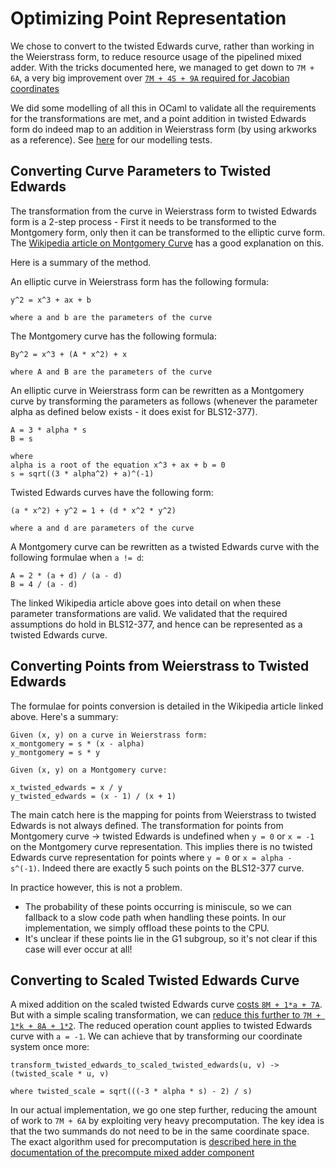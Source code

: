 # Optimizing Point Representation

We chose to convert to the twisted Edwards curve, rather than working in the
Weierstrass form, to reduce resource usage of the pipelined mixed adder. With
the tricks documented here, we managed to get down to `7M + 6A`, a very
big improvement over [`7M + 4S + 9A` required for Jacobian coordinates](https://hyperelliptic.org/EFD/g1p/auto-shortw-jacobian-0.html#addition-madd-2007-bl)

We did some modelling of all this in OCaml to validate all the requirements
for the transformations are met, and a point addition in twisted Edwards form do
indeed map to an addition in Weierstrass form (by using arkworks as a reference).
See [here](../../../libs/twisted_edwards/model) for our modelling tests.

## Converting Curve Parameters to Twisted Edwards

The transformation from the curve in Weierstrass form to twisted Edwards form is a
2-step process - First it needs to be transformed to the Montgomery form, only
then it can be transformed to the elliptic curve form. The [Wikipedia article on
Montgomery Curve](https://en.wikipedia.org/wiki/Montgomery_curve) has a good
explanation on this.

Here is a summary of the method.

An elliptic curve in Weierstrass form has the following formula:

```
y^2 = x^3 + ax + b

where a and b are the parameters of the curve
```

The Montgomery curve has the following formula:

```
By^2 = x^3 + (A * x^2) + x

where A and B are the parameters of the curve
```

An elliptic curve in Weierstrass form can be rewritten as a Montgomery
curve by transforming the parameters as follows (whenever the parameter alpha as defined
below exists - it does exist for BLS12-377).

```
A = 3 * alpha * s
B = s

where
alpha is a root of the equation x^3 + ax + b = 0
s = sqrt((3 * alpha^2) + a)^(-1)
```

Twisted Edwards curves have the following form:

```
(a * x^2) + y^2 = 1 + (d * x^2 * y^2)

where a and d are parameters of the curve
```

A Montgomery curve can be rewritten as a twisted Edwards curve with the following
formulae when `a != d`:

```
A = 2 * (a + d) / (a - d)
B = 4 / (a - d)
```

The linked Wikipedia article above goes into detail on when these parameter
transformations are valid. We validated that the required assumptions
do hold in BLS12-377, and hence can be represented as a twisted Edwards curve.

## Converting Points from Weierstrass to Twisted Edwards

The formulae for points conversion is detailed in the Wikipedia article
linked above. Here's a summary:

```
Given (x, y) on a curve in Weierstrass form:
x_montgomery = s * (x - alpha)
y_montgomery = s * y

Given (x, y) on a Montgomery curve:

x_twisted_edwards = x / y
y_twisted_edwards = (x - 1) / (x + 1)
```

The main catch here is the mapping for points from Weierstrass to twisted Edwards
is not always defined. The transformation for points from Montgomery curve
-> twisted Edwards is undefined when `y = 0` or `x = -1` on the Montgomery curve
representation. This implies there is no twisted Edwards curve representation
for points where `y = 0` or `x = alpha - s^(-1)`. Indeed there are exactly 5 such
points on the BLS12-377 curve.

In practice however, this is not a problem.

- The probability of these points occurring is miniscule, so we can fallback
to a slow code path when handling these points. In our implementation, we simply
offload these points to the CPU.
- It's unclear if these points lie in the G1 subgroup, so it's not clear if this case will ever
occur at all!

## Converting to Scaled Twisted Edwards Curve

A mixed addition on the scaled twisted Edwards curve [costs `8M + 1*a + 7A`](https://hyperelliptic.org/EFD/g1p/auto-twisted-extended.html#addition-madd-2008-hwcd-2). But with a simple scaling transformation, we can [reduce
this further to `7M + 1*k + 8A + 1*2`](https://hyperelliptic.org/EFD/g1p/auto-twisted-extended-1.html#addition-madd-2008-hwcd-3).
The reduced operation count applies to twisted Edwards curve with `a = -1`. We
can achieve that by transforming our coordinate system once more:

```
transform_twisted_edwards_to_scaled_twisted_edwards(u, v) -> (twisted_scale * u, v)

where twisted_scale = sqrt(((-3 * alpha * s) - 2) / s)
```

In our actual implementation, we go one step further, reducing the amount of work to `7M + 6A`
by exploiting very heavy precomputation. The key idea is that the two summands do not
need to be in the same coordinate space. The exact algorithm used for precomputation is
[described here in the documentation of the precompute mixed adder component](https://fyquah.github.io/hardcaml_zprize/zprize/Twisted_edwards_lib/Mixed_add_precompute/index.html)

